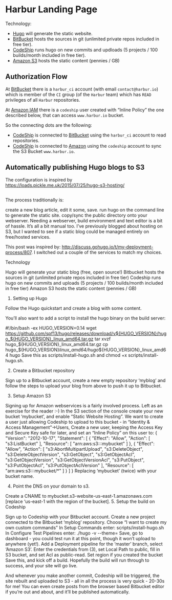 # Harbur Landing Page

Technology:

* [Hugo](http://gohugo.io/) will generate the static website.
* [BitBucket](https://bitbucket.org/) hosts the sources in git  (unlimited private repos included in free tier).
* [CodeShip](https://codeship.com/) runs hugo on new commits and updloads (5 projects / 100 builds/month included in free tier).
* [Amazon S3](http://aws.amazon.com/s3/) hosts the static content (pennies / GB)

## Authorization Flow

At [BitBucket](https://bitbucket.org/) there is a `harbur_ci` account (with email `contact@harbur.io`) which is member of the `CI` group (of the `Harbur` team) which has `READ` privileges of all `Harbur` repositories.

At [Amazon IAM](http://aws.amazon.com/iam/) there is a `codeship` user created with “Inline Policy” the one described below, that can access `www.harbur.io` bucket.

So the connecting dots are the following:

* [CodeShip](https://codeship.com/) is connected to [BitBucket](https://bitbucket.org/) using the `harbur_ci` account to read repositories.
* [CodeShip](https://codeship.com/) is connected to  [Amazon](http://aws.amazon.com/) using the `codeship` account to sync the S3 Bucket `www.harbur.io`.

## Automatically publishing Hugo blogs to S3
The configuration is inspired by https://loads.pickle.me.uk/2015/07/25/hugo-s3-hosting/

##
The process traditionally is:

create a new blog article, edit it some, save.
run hugo on the command line to generate the static site.
copy/sync the public directory onto your webserver.
Needing a webserver, build environment and text editor is a bit of hassle. It’s all a bit manual too. I’ve previously blogged about hosting on S3, but I wanted to see if a static blog could be managed entirely on free/hosted services.

This post was inspired by: http://discuss.gohugo.io/t/my-deployment-process/807. I switched out a couple of the services to match my choices.

Technology

Hugo will generate your static blog (free, open source!)
Bitbucket hosts the sources in git (unlimited private repos included in free tier)
Codeship runs hugo on new commits and uploads (5 projects / 100 builds/month included in free tier)
Amazon S3 hosts the static content (pennies / GB)
1. Setting up Hugo

Follow the Hugo quickstart and create a blog with some content.

You’ll also want to add a script to install the hugo binary on the build server:

#!/bin/bash -ex
HUGO_VERSION=0.14
wget https://github.com/spf13/hugo/releases/download/v${HUGO_VERSION}/hugo_${HUGO_VERSION}_linux_amd64.tar.gz
tar xvzf hugo_${HUGO_VERSION}_linux_amd64.tar.gz
cp hugo_${HUGO_VERSION}_linux_amd64/hugo_${HUGO_VERSION}_linux_amd64 hugo
Save this as scripts/install-hugo.sh and chmod +x scripts/install-hugo.sh.

2. Create a Bitbucket repository

Sign up to a Bitbucket account, create a new empty repository ‘myblog’ and follow the steps to upload your blog from above to push it up to Bitbucket.

3. Setup Amazon S3

Signing up for Amazon webservices is a fairly involved process. Left as an exercise for the reader :-)
In the S3 section of the console create your new bucket ‘mybucket’, and enable “Static Website Hosting”.
We want to create a user just allowing Codeship to upload to this bucket - in “Identity & Access Management”->Users, Create a new user, keeping the Access Key and Secure Key safe for later, and set an “Inline Policy” on this user to:
	{
	    "Version": "2012-10-17",
	    "Statement": [
	        {
	            "Effect": "Allow",
	            "Action": [
	                "s3:ListBucket"
	            ],
	            "Resource": [
	                "arn:aws:s3:::mybucket"
	            ]
	        },
	        {
	            "Effect": "Allow",
	            "Action": [
	                "s3:AbortMultipartUpload",
	                "s3:DeleteObject",
	                "s3:DeleteObjectVersion",
	                "s3:GetObject",
	                "s3:GetObjectAcl",
	                "s3:GetObjectVersion",
	                "s3:GetObjectVersionAcl",
	                "s3:PutObject",
	                "s3:PutObjectAcl",
	                "s3:PutObjectAclVersion"
	            ],
	            "Resource": [
	                "arn:aws:s3:::mybucket/*"
	            ]
	        }
	    ]
	}
Replacing ‘mybucket’ (twice) with your bucket name.

4. Point the DNS on your domain to s3.

Create a CNAME to mybucket.s3-website-us-east-1.amazonaws.com [replace ‘us-east-1 with the region of the bucket].
5. Setup the build on Codeship

Sign up to Codeship with your Bitbucket account.
Create a new project connected to the Bitbucket ‘myblog’ repository.
Choose “I want to create my own custom commands”
In Setup Commands enter: scripts/install-hugo.sh
In Configure Test Pipelines enter: ./hugo -v --theme=<your choice of theme>
Save, go to dashboard - you could test run it at this point, though it won’t upload to anywhere (yet!).
Add a Deployment pipeline for the ‘master’ branch, select ‘Amazon S3’.
Enter the credentials from (3), set Local Path to public, fill in S3 bucket, and set Acl as public-read. Set region if you created the bucket
Save this, and kick off a build.
Hopefully the build will run through to success, and your site will go live.

And whenever you make another commit, Codeship will be triggered, the site rebuilt and uploaded to S3 - all in all the process is very quick - 20-30s for me! You can even create posts from the browser based Bitbucket editor if you’re out and about, and it’ll be published automatically.
